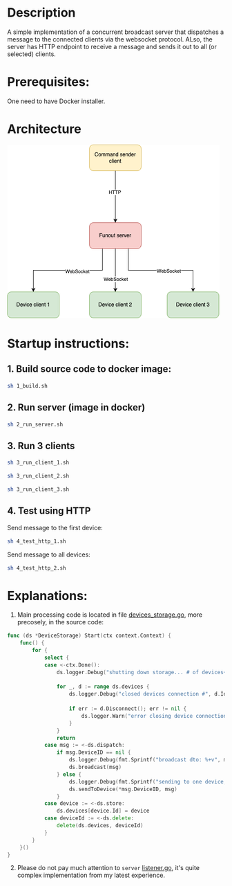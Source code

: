 # Description

A simple implementation of a concurrent broadcast server that dispatches a message to the connected clients via the websocket protocol.
ALso, the server has HTTP endpoint to receive a message and sends it out to all  (or selected) clients.

# Prerequisites:

One need to have Docker installer.

# Architecture 
![architecture](./docs/architecture.png)

# Startup instructions:

## 1. Build source code to docker image:

```bash
sh 1_build.sh
```

## 2. Run server (image in docker)

```bash
sh 2_run_server.sh
```

## 3. Run 3 clients 

```bash
sh 3_run_client_1.sh
```

```bash
sh 3_run_client_2.sh
```

```bash
sh 3_run_client_3.sh
```

## 4. Test using HTTP

Send message to the first device:
```bash
sh 4_test_http_1.sh
```

Send message to all devices:
```bash
sh 4_test_http_2.sh
```


# Explanations:

1. Main processing code is located in file [devices_storage.go](internal%2Fstorage%2Fdevices_storage.go), more precosely, in the source code:
```go
func (ds *DeviceStorage) Start(ctx context.Context) {
	func() {
		for {
			select {
			case <-ctx.Done():
				ds.logger.Debug("shutting down storage... # of devices+", len(ds.devices))

				for _, d := range ds.devices {
					ds.logger.Debug("closed devices connection #", d.Id)

					if err := d.Disconnect(); err != nil {
						ds.logger.Warn("error closing device connection: ", err)
					}
				}
				return
			case msg := <-ds.dispatch:
				if msg.DeviceID == nil {
					ds.logger.Debug(fmt.Sprintf("broadcast dto: %+v", msg))
					ds.broadcast(msg)
				} else {
					ds.logger.Debug(fmt.Sprintf("sending to one device, dto: %+v", msg))
					ds.sendToDevice(*msg.DeviceID, msg)
				}
			case device := <-ds.store:
				ds.devices[device.Id] = device
			case deviceId := <-ds.delete:
				delete(ds.devices, deviceId)
			}
		}
	}()
}
```

2. Please do not pay much attention to `server` [listener.go](internal%2Fserver%2Flistener.go), it's quite complex implementation from my latest experience.
